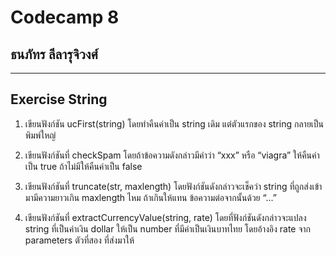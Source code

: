 # Codecamp 8
## **ธนภัทร ลีลารุจิวงศ์**
_______
## Exercise String
1. เขียนฟังก์ชัน ucFirst(string) โดยทำคืนค่าเป็น string เดิม แต่ตัวแรกของ string กลายเป็นพิมพ์ใหญ่

2. เขียนฟังก์ชันที่ checkSpam โดยถ้าข้อความดังกล่าวมีคำว่า “xxx” หรือ “viagra” ให้คืนค่าเป็น true ถ้าไม่มีให้คืนค่าเป็น false  

3. เขียนฟังก์ชันที่ truncate(str, maxlength) โดยฟังก์ชันดังกล่าวจะเช็คว่า string 
ที่ถูกส่งเข้ามามีความยาวเกิน maxlength ไหม ถ้าเกินให้แทน ข้อความต่อจากนั้นด้วย “...”

4. เขียนฟังก์ชันที่ extractCurrencyValue(string, rate) โดยที่ฟังก์ชันดังกล่าวจะแปลง string ที่เป็นค่าเงิน dollar 
ให้เป็น number ที่มีค่าเป็นเงินบาทไทย โดยอ้างอิง  rate จาก parameters ตัวที่สอง ที่ส่งมาให้


